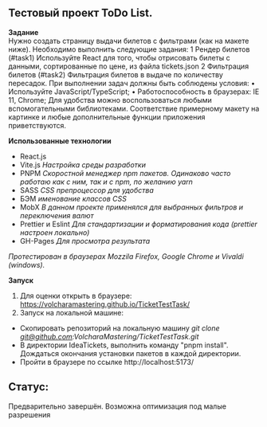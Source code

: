  ## Тестовый проект ToDo List.  

**Задание**  
Нужно создать страницу выдачи билетов с фильтрами (как на макете
ниже).
Необходимо выполнить следующие задания:
1 Рендер билетов (#task1)
Используйте React для того, чтобы отрисовать билеты с данными,
сортированные по цене, из файла tickets.json
2 Фильтрация билетов (#task2)
Фильтрация билетов в выдаче по количеству пересадок.
При выполнении задач должны быть соблюдены условия:
• Используйте JavaScript/TypeScript;
•
Работоспособность в браузерах: IE 11, Chrome;
Для удобства можно воспользоваться любыми вспомогательными
библиотеками. Соответствие примерному макету на картинке и
любые дополнительные функции приложения приветствуются.


**Использованные технологии** 
- React.js 
- Vite.js *Настройка среды разработки*
- PNPM *Скоростной менеджер npm пакетов. Одинаково часто работаю как с ним, так и с npm, по желанию yarn*
- SASS *CSS препроцессор для удобства*
- БЭМ *именование классов CSS*
- MobX *В данном проекте применялся для выбранных фильтров и переключения валют*
- Prettier и Eslint *Для стандартизации и форматирования кода (prettier настроен локально)*
- GH-Pages *Для просмотра результата* 


*Протестирован в браузерах Mozzila Firefox, Google Chrome и Vivaldi (windows).*

**Запуск**  
1. Для оценки открыть в браузере: https://volcharamastering.github.io/TicketTestTask/ 
2. Запуск на локальной машине: 
- Скопировать репозиторий на локальную машину *git clone git@github.com:VolcharaMastering/TicketTestTask.git*
- В директории IdeaTickets, выполнить команду "pnpm install". Дождаться окончания установки пакетов в каждой директории.
- Пройти в браузере по ссылке http://localhost:5173/


## Статус:   
Предварительно завершён. Возможна оптимизация под малые разрешения 
